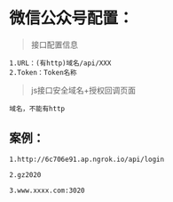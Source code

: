 # 微信公众号配置：

> 接口配置信息
```
1.URL：(有http)域名/api/XXX
2.Token：Token名称
```

> js接口安全域名+授权回调页面


```
域名，不能有http
```


## 案例：


```
1.http://6c706e91.ap.ngrok.io/api/login

2.gz2020

3.www.xxxx.com:3020
```




